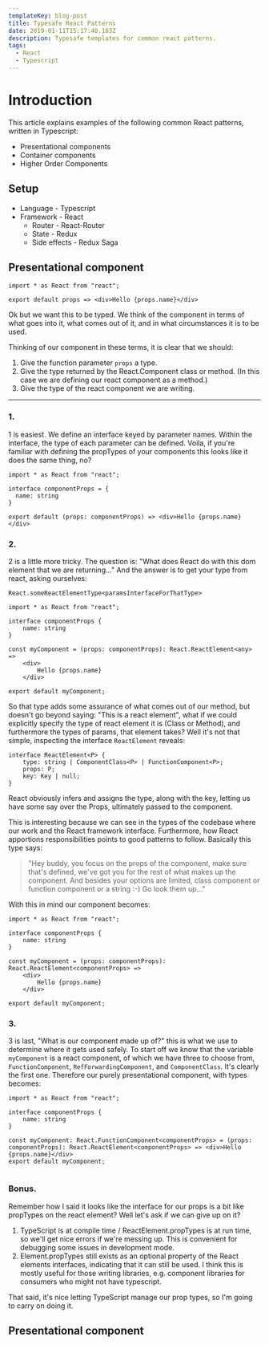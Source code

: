```yaml
---
templateKey: blog-post
title: Typesafe React Patterns
date: 2019-01-11T15:17:48.183Z
description: Typesafe templates for common react patterns.
tags:
  - React
  - Typescript
---
```

# Introduction

This article explains examples of the following common React patterns, written in Typescript:

* Presentational components
* Container components
* Higher Order Components


## Setup

* Language - Typescript
* Framework - React
  * Router - React-Router
  * State - Redux
  * Side effects -  Redux Saga

## Presentational component
```tsx
import * as React from "react";

export default props => <div>Hello {props.name}</div>
```
Ok but we want this to be typed. We think of the component in terms of what goes into it, what comes out of it, and in what circumstances it is to be used.

Thinking of our component in these terms, it is clear that we should:
1. Give the function parameter `props` a type.
2. Give the type returned by the React.Component class or method. (In this case we are defining our react component as a method.)
3. Give the type of the react component we are writing.


---
### 1.

1 is easiest. We define an interface keyed by parameter names. Within the interface, the type of each parameter can be defined. Voila, if you're familiar with defining the propTypes of your components this looks like it does the same thing, no?

```
import * as React from "react";

interface componentProps = {
  name: string
}

export default (props: componentProps) => <div>Hello {props.name}</div>
```
### 2.
2 is a little more tricky. The question is: "What does React do with this dom element that we are returning..." And the answer is to get your type from react, asking ourselves:

```React.someReactElementType<paramsInterfaceForThatType>```
```
import * as React from "react";

interface componentProps {
    name: string
}

const myComponent = (props: componentProps): React.ReactElement<any> =>
    <div>
        Hello {props.name}
    </div>

export default myComponent;

```

So that type adds some assurance of what comes out of our method, but doesn't go beyond saying: "This is a react element", what if we could explicitly specify the type of react element it is (Class or Method), and furthermore the types of params, that element takes? Well it's not that simple, inspecting the interface `ReactElement` reveals:
```
interface ReactElement<P> {
    type: string | ComponentClass<P> | FunctionComponent<P>;
    props: P;
    key: Key | null;
}
```

React obviously infers and assigns the type, along with the key, letting us have some say over the Props, ultimately passed to the component.

This is interesting because we can see in the types of the codebase where our work and the React framework interface. Furthermore, how React apportions responsibilities points to good patterns to follow. Basically this type says:
 > "Hey buddy, you focus on the props of the component, make sure that's defined, we've got you for the rest of what makes up the component. And besides your options are limited, class component or function component or a string :-) Go look them up..."

With this in mind our component becomes:
```
import * as React from "react";

interface componentProps {
    name: string
}

const myComponent = (props: componentProps): React.ReactElement<componentProps> =>
    <div>
        Hello {props.name}
    </div>

export default myComponent;
```

### 3.
3 is last, "What is our component made up of?" this is what we use to determine where it gets used safely. To start off we know that the variable `myComponent` is a react component, of which we have three to choose from,
`FunctionComponent`, `RefForwardingComponent`, and `ComponentClass`. It's clearly the first one. Therefore our purely presentational component, with types becomes:

```
import * as React from "react";

interface componentProps {
    name: string
}

const myComponent: React.FunctionComponent<componentProps> = (props: componentProps): React.ReactElement<componentProps> => <div>Hello {props.name}</div>
export default myComponent;


```

### Bonus.
Remember how I said it looks like the interface for our props is a bit like propTypes on the react element? Well let's ask if we can give up on it?
1. TypeScript is at compile time / ReactElement.propTypes is at run time, so we'll get nice errors if we're messing up. This is convenient for debugging some issues in development mode.
2. Element.propTypes still exists as an optional property of the React elements interfaces, indicating that it can still be used. I think this is mostly useful for those writing libraries, e.g. component libraries for consumers who might not have typescript.

That said, it's nice letting TypeScript manage our prop types, so I'm going to carry on doing it.


## Presentational component


